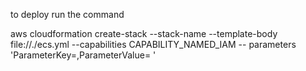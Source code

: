 to deploy run the command

aws cloudformation create-stack --stack-name <name> --template-body file://./ecs.yml --capabilities CAPABILITY_NAMED_IAM
 -- parameters 'ParameterKey=<key>,ParameterValue=<Value> '
